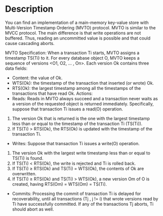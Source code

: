 # Description

You can find an implementation of a main-memory key-value store with Multi-Version Timestamp Ordering (MVTO) protocol.
MVTO is similar to the MVCC protocol. The main difference is that write
operations are not buffered. Thus, reading an uncommitted value is possible and that could
cause cascading aborts. 

MVTO Specification:
When a transaction Ti starts, MVTO assigns a timestamp TS(Ti) to it.
For every database object O, MVTO keeps a sequence of versions <O1, O2, … , On>. Each
version Ok contains three data fields:
- Content: the value of Ok.
- WTS(Ok): the timestamp of the transaction that inserted (or wrote) Ok.
- RTS(Ok): the largest timestamp among all the timestamps of the transactions that
have read Ok.
Actions:
- Reads: Reads in MVTO always succeed and a transaction never waits as a version of
the requested object is returned immediately.
Specifically, suppose that transaction Ti issues a read(O) operation.
1) The version Ok that is returned is the one with the largest timestamp less than or
equal to the timestamp of the transaction Ti (TS(Ti)).
2) If TS(Ti) > RTS(Ok), the RTS(Ok) is updated with the timestamp of the transaction
Ti.
- Writes: Suppose that transaction Ti issues a write(O) operation.
1) The version Ok with the largest write timestamp less than or equal to TS(Ti) is
found.
2) If TS(Ti) < RTS(Ok), the write is rejected and Ti is rolled back.
3) If TS(Ti) ≥ RTS(Ok) and TS(Ti) = WTS(Ok), the contents of Ok are overwritten.
4) If TS(Ti) ≥ RTS(Ok) and TS(Ti) > WTS(Ok), a new version Om of O is created, having
RTS(Om) = WTS(Om) = TS(Ti).
- Commits: Processing the commit of transaction Ti is delayed for recoverability, until
all transactions (Tj , j != i) that wrote versions read by Ti have successfully committed.
If any of the transactions Tj aborts, Ti should abort as well. 
